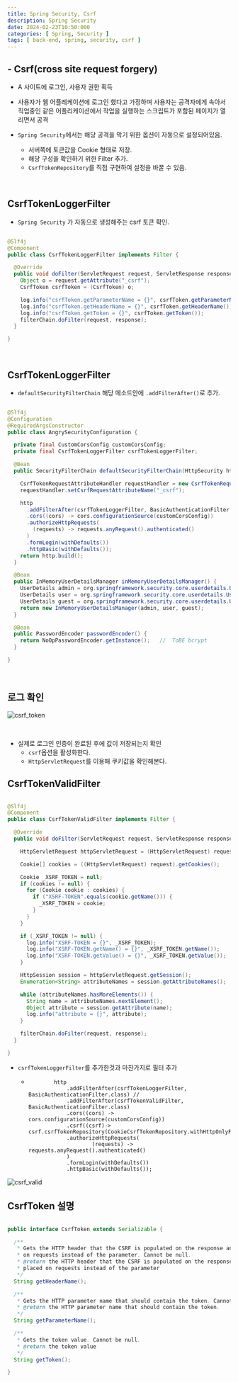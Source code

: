 ```yaml
---
title: Spring Security, Csrf
description: Spring Security
date: 2024-02-23T10:50:000
categories: [ Spring, Security ]
tags: [ back-end, spring, security, csrf ]
---
```


<h2>- Csrf(cross site request forgery)</h2>

- A 사이트에 로그인, 사용자 권한 획득
- 사용자가 웹 어플레케이션에 로그인 했다고 가정하며 사용자는 공격자에게 속아서<br>
  직업중인 같은 어플리케이션에서 작업을 실행하는 스크립트가 포함된 페이지가 열리면서 공격


- ```Spring Security```에서는 해당 공격을 막기 위한 옵션이 자동으로 설정되어있음.
  - 서버쪽에 토큰값을 Cookie 형태로 저장.
  - 해당 구성을 확인하기 위한 Filter 추가.
  - ```CsrfTokenRepository```를 직접 구현하여 설정을 바꿀 수 있음.

<br>


<h2>CsrfTokenLoggerFilter</h2>

- ```Spring Security``` 가 자동으로 생성해주는 csrf 토큰 확인.

```java

@Slf4j
@Component
public class CsrfTokenLoggerFilter implements Filter {

  @Override
  public void doFilter(ServletRequest request, ServletResponse response, FilterChain filterChain) throws IOException, ServletException {
    Object o = request.getAttribute("_csrf");
    CsrfToken csrfToken = (CsrfToken) o;

    log.info("csrfToken.getParameterName = {}", csrfToken.getParameterName());
    log.info("csrfToken.getHeaderName = {}", csrfToken.getHeaderName());
    log.info("csrfToken.getToken = {}", csrfToken.getToken());
    filterChain.doFilter(request, response);
  }

}
```

<br>

<h2>CsrfTokenLoggerFilter</h2>

- ```defaultSecurityFilterChain``` 해당 메소드안에 ```.addFilterAfter()```로 추가.

```java

@Slf4j
@Configuration
@RequiredArgsConstructor
public class AngrySecurityConfiguration {

  private final CustomCorsConfig customCorsConfig;
  private final CsrfTokenLoggerFilter csrfTokenLoggerFilter;

  @Bean
  public SecurityFilterChain defaultSecurityFilterChain(HttpSecurity http) throws Exception {

    CsrfTokenRequestAttributeHandler requestHandler = new CsrfTokenRequestAttributeHandler();
    requestHandler.setCsrfRequestAttributeName("_csrf");

    http
      .addFilterAfter(csrfTokenLoggerFilter, BasicAuthenticationFilter.class) //
      .cors((cors) -> cors.configurationSource(customCorsConfig))
      .authorizeHttpRequests(
        (requests) -> requests.anyRequest().authenticated()
      )
      .formLogin(withDefaults())
      .httpBasic(withDefaults());
    return http.build();
  }

  @Bean
  public InMemoryUserDetailsManager inMemoryUserDetailsManager() {
    UserDetails admin = org.springframework.security.core.userdetails.User.withUsername("admin").password("12345").roles("admin").build();
    UserDetails user = org.springframework.security.core.userdetails.User.withUsername("user").password("12345").roles("user").build();
    UserDetails guest = org.springframework.security.core.userdetails.User.withUsername("guest").password("12345").roles("guest").build();
    return new InMemoryUserDetailsManager(admin, user, guest);
  }

  @Bean
  public PasswordEncoder passwordEncoder() {
    return NoOpPasswordEncoder.getInstance();   //  ToBE bcrypt
  }

}
```

<br>

<h2>로그 확인</h2>

![csrf_token](https://github.com/AngryPig123/AngryPig123.github.io/assets/86225268/20601f1e-a200-4669-a653-cf58aa81a1a0)


<br>

- 실제로 로그인 인증이 완료된 후에 값이 저장되는지 확인
  - ```csrf```옵션을 활성화한다.
  - ```HttpServletRequest```를 이용해 쿠키값을 확인해본다.

<h2>CsrfTokenValidFilter</h2>

```java

@Slf4j
@Component
public class CsrfTokenValidFilter implements Filter {

  @Override
  public void doFilter(ServletRequest request, ServletResponse response, FilterChain filterChain) throws IOException, ServletException {

    HttpServletRequest httpServletRequest = (HttpServletRequest) request;

    Cookie[] cookies = ((HttpServletRequest) request).getCookies();

    Cookie _XSRF_TOKEN = null;
    if (cookies != null) {
      for (Cookie cookie : cookies) {
        if ("XSRF-TOKEN".equals(cookie.getName())) {
          _XSRF_TOKEN = cookie;
        }
      }
    }

    if (_XSRF_TOKEN != null) {
      log.info("XSRF-TOKEN = {}", _XSRF_TOKEN);
      log.info("XSRF-TOKEN.getName() = {}", _XSRF_TOKEN.getName());
      log.info("XSRF-TOKEN.getValue() = {}", _XSRF_TOKEN.getValue());
    }

    HttpSession session = httpServletRequest.getSession();
    Enumeration<String> attributeNames = session.getAttributeNames();

    while (attributeNames.hasMoreElements()) {
      String name = attributeNames.nextElement();
      Object attribute = session.getAttribute(name);
      log.info("attribute = {}", attribute);
    }

    filterChain.doFilter(request, response);
  }

}
```

- ```csrfTokenLoggerFilter```를 추가한것과 마찬가지로 필터 추가
  - ```text
            http
                .addFilterAfter(csrfTokenLoggerFilter, BasicAuthenticationFilter.class) //
                .addFilterAfter(csrfTokenValidFilter, BasicAuthenticationFilter.class)
                .cors((cors) -> cors.configurationSource(customCorsConfig))
                .csrf((csrf)-> csrf.csrfTokenRepository(CookieCsrfTokenRepository.withHttpOnlyFalse()))
                .authorizeHttpRequests(
                        (requests) -> requests.anyRequest().authenticated()
                )
                .formLogin(withDefaults())
                .httpBasic(withDefaults());
    ```

![csrf_valid](https://github.com/AngryPig123/AngryPig123.github.io/assets/86225268/2e15c3e8-bcfd-42c3-ad0a-3044f07c5fda)


<h2> CsrfToken 설명 </h2>

```java

public interface CsrfToken extends Serializable {

  /**
   * Gets the HTTP header that the CSRF is populated on the response and can be placed
   * on requests instead of the parameter. Cannot be null.
   * @return the HTTP header that the CSRF is populated on the response and can be
   * placed on requests instead of the parameter
   */
  String getHeaderName();

  /**
   * Gets the HTTP parameter name that should contain the token. Cannot be null.
   * @return the HTTP parameter name that should contain the token.
   */
  String getParameterName();

  /**
   * Gets the token value. Cannot be null.
   * @return the token value
   */
  String getToken();

}

```
